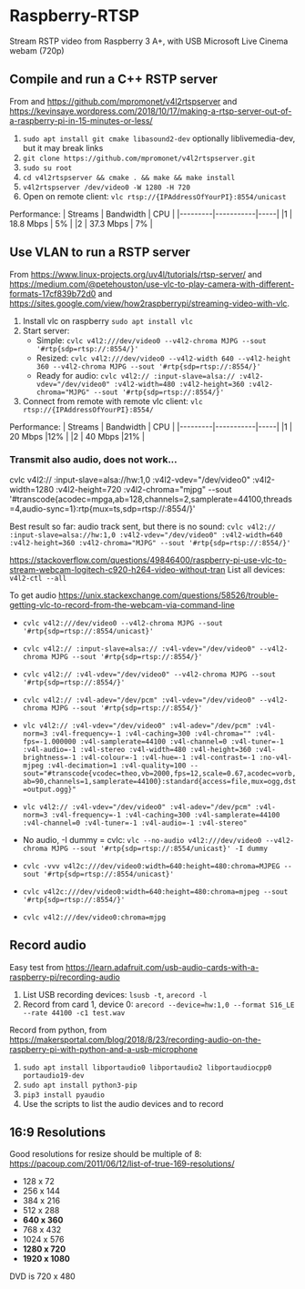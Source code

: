 # Raspberry-RTSP
Stream RSTP video from Raspberry 3 A+, with USB Microsoft Live Cinema webam (720p)


## Compile and run a C++ RSTP server
From  and https://github.com/mpromonet/v4l2rtspserver and https://kevinsaye.wordpress.com/2018/10/17/making-a-rtsp-server-out-of-a-raspberry-pi-in-15-minutes-or-less/
1. `sudo apt install git cmake libasound2-dev` optionally liblivemedia-dev, but it may break links
1. `git clone https://github.com/mpromonet/v4l2rtspserver.git`
1. `sudo su root`
1. `cd v4l2rtspserver && cmake . && make && make install`
1. `v4l2rtspserver /dev/video0 -W 1280 -H 720`
1. Open on remote client: `vlc rtsp://{IPAddressOfYourPI}:8554/unicast`

Performance:
| Streams | Bandwidth | CPU |
|---------|-----------|-----|
|1        | 18.8 Mbps | 5%  |
|2        | 37.3 Mbps | 7%  |



## Use VLAN to run a RSTP server
From https://www.linux-projects.org/uv4l/tutorials/rtsp-server/ and https://medium.com/@petehouston/use-vlc-to-play-camera-with-different-formats-17cf839b72d0 and https://sites.google.com/view/how2raspberrypi/streaming-video-with-vlc.
1. Install vlc on raspberry `sudo apt install vlc`
1. Start server:
    - Simple: `cvlc v4l2:///dev/video0 --v4l2-chroma MJPG --sout '#rtp{sdp=rtsp://:8554/}'`
    - Resized: `cvlc v4l2:///dev/video0 --v4l2-width 640 --v4l2-height 360 --v4l2-chroma MJPG --sout '#rtp{sdp=rtsp://:8554/}'`
    - Ready for audio: `cvlc v4l2:// :input-slave=alsa:// :v4l2-vdev="/dev/video0" :v4l2-width=480 :v4l2-height=360 :v4l2-chroma="MJPG" --sout '#rtp{sdp=rtsp://:8554/}'`
1. Connect from remote with remote vlc client: `vlc rtsp://{IPAddressOfYourPI}:8554/`

Performance:
| Streams | Bandwidth | CPU |
|---------|-----------|-----|
|1        | 20 Mbps   |12%  |
|2        | 40 Mbps   |21%  |

### Transmit also audio, does not work...
cvlc v4l2:// :input-slave=alsa://hw:1,0 :v4l2-vdev="/dev/video0" :v4l2-width=1280 :v4l2-height=720 :v4l2-chroma="mjpg" --sout '#transcode{acodec=mpga,ab=128,channels=2,samplerate=44100,threads=4,audio-sync=1}:rtp{mux=ts,sdp=rtsp://:8554/}'

Best result so far: audio track sent, but there is no sound: `cvlc v4l2:// :input-slave=alsa://hw:1,0 :v4l2-vdev="/dev/video0" :v4l2-width=640 :v4l2-height=360 :v4l2-chroma="MJPG" --sout '#rtp{sdp=rtsp://:8554/}'`


https://stackoverflow.com/questions/49846400/raspberry-pi-use-vlc-to-stream-webcam-logitech-c920-h264-video-without-tran
List all devices: `v4l2-ctl --all`


To get audio https://unix.stackexchange.com/questions/58526/trouble-getting-vlc-to-record-from-the-webcam-via-command-line
- `cvlc v4l2:///dev/video0 --v4l2-chroma MJPG --sout '#rtp{sdp=rtsp://:8554/unicast}'`
- `cvlc v4l2:// :input-slave=alsa:// :v4l-vdev="/dev/video0" --v4l2-chroma MJPG --sout '#rtp{sdp=rtsp://:8554/}'`
- `cvlc v4l2:// :v4l-vdev="/dev/video0" --v4l2-chroma MJPG --sout '#rtp{sdp=rtsp://:8554/}'`
- `cvlc v4l2:// :v4l-adev="/dev/pcm" :v4l-vdev="/dev/video0" --v4l2-chroma MJPG --sout '#rtp{sdp=rtsp://:8554/}'`
- `vlc v4l2:// :v4l-vdev="/dev/video0" :v4l-adev="/dev/pcm" :v4l-norm=3 :v4l-frequency=-1 :v4l-caching=300 :v4l-chroma="" :v4l-fps=-1.000000 :v4l-samplerate=44100 :v4l-channel=0 :v4l-tuner=-1 :v4l-audio=-1 :v4l-stereo :v4l-width=480 :v4l-height=360 :v4l-brightness=-1 :v4l-colour=-1 :v4l-hue=-1 :v4l-contrast=-1 :no-v4l-mjpeg :v4l-decimation=1 :v4l-quality=100 --sout="#transcode{vcodec=theo,vb=2000,fps=12,scale=0.67,acodec=vorb,ab=90,channels=1,samplerate=44100}:standard{access=file,mux=ogg,dst=output.ogg}"`
- `vlc v4l2:// :v4l-vdev="/dev/video0" :v4l-adev="/dev/pcm" :v4l-norm=3 :v4l-frequency=-1 :v4l-caching=300 :v4l-samplerate=44100 :v4l-channel=0 :v4l-tuner=-1 :v4l-audio=-1 :v4l-stereo"`

- No audio, -I dummy = cvlc: `vlc --no-audio v4l2:///dev/video0 --v4l2-chroma MJPG --sout '#rtp{sdp=rtsp://:8554/unicast}' -I dummy`
- `cvlc -vvv v4l2c:///dev/video0:width=640:height=480:chroma=MJPEG --sout '#rtp{sdp=rtsp://:8554/unicast}'`
- `cvlc v4l2c:///dev/video0:width=640:height=480:chroma=mjpeg --sout '#rtp{sdp=rtsp://:8554/}'`
- `cvlc v4l2:///dev/video0:chroma=mjpg`




## Record audio

Easy test from https://learn.adafruit.com/usb-audio-cards-with-a-raspberry-pi/recording-audio
1. List USB recording devices: `lsusb -t`, `arecord -l` 
1. Record from card 1, device 0: `arecord --device=hw:1,0 --format S16_LE --rate 44100 -c1 test.wav`

Record from python, from https://makersportal.com/blog/2018/8/23/recording-audio-on-the-raspberry-pi-with-python-and-a-usb-microphone
1. `sudo apt install libportaudio0 libportaudio2 libportaudiocpp0 portaudio19-dev`
1. `sudo apt install python3-pip`
1. `pip3 install pyaudio`
1. Use the scripts to list the audio devices and to record


## 16:9 Resolutions
Good resolutions for resize should be multiple of 8: https://pacoup.com/2011/06/12/list-of-true-169-resolutions/
- 128 x 72
- 256 x 144
- 384 x 216
- 512 x 288
- **640 x 360**
- 768 x 432
- 1024 x 576
- **1280 x 720**
- **1920 x 1080**


DVD is 720 x 480


